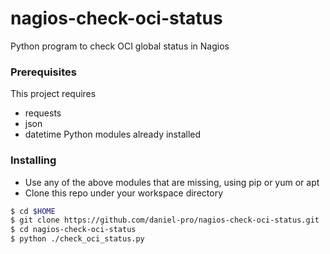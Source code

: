 # nagios-check-oci-status
Python program to check OCI global status in Nagios


### Prerequisites

This project requires 
* requests
* json
* datetime
Python modules already installed 

### Installing

* Use any of the above modules that are missing, using pip or yum or apt
* Clone this repo under your workspace directory

```sh
$ cd $HOME
$ git clone https://github.com/daniel-pro/nagios-check-oci-status.git
$ cd nagios-check-oci-status
$ python ./check_oci_status.py
```
